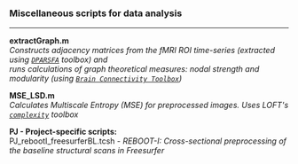 ### Miscellaneous scripts for data analysis
___

**extractGraph.m** <br /> 
_Constructs adjacency matrices from the fMRI ROI time-series (extracted using [`DPARSFA`](http://rfmri.org/DPARSF/) toolbox)
and_ <br />
_runs calculations of graph theoretical measures: nodal strength and modularity (using [`Brain Connectivity Toolbox`](https://sites.google.com/site/bctnet/))_

**MSE_LSD.m** <br />
_Calculates Multiscale Entropy (MSE) for preprocessed images. Uses  LOFT's [`complexity`](http://loft-lab.org/index-5-2.html) toolbox_ <br />



**PJ - Project-specific scripts:**
<br />
PJ_rebootI_freesurferBL.tcsh - _REBOOT-I: Cross-sectional preprocessing of the baseline structural scans in Freesurfer_

